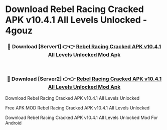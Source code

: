 # Download Rebel Racing Cracked APK v10.4.1 All Levels Unlocked - 4gouz



<div align="center">
<h3>🔴 Download [Server1] 👉👉 <a href="https://momento.my/?title=Rebel_Racing_Cracked_APK_v10.4.1_All_Levels_Unlocked">Rebel Racing Cracked APK v10.4.1 All Levels Unlocked Mod Apk</a></h3><br>

<h3>🔴 Download [Server2] 👉👉 <a href="https://momento.my/?title=Rebel_Racing_Cracked_APK_v10.4.1_All_Levels_Unlocked">Rebel Racing Cracked APK v10.4.1 All Levels Unlocked Mod Apk</a></h3>
</div>



Download Rebel Racing Cracked APK v10.4.1 All Levels Unlocked 

Free APK MOD Rebel Racing Cracked APK v10.4.1 All Levels Unlocked 

Download Rebel Racing Cracked APK v10.4.1 All Levels Unlocked Mod For Android
